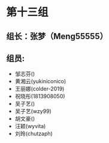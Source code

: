 # 第十三组

## 组长：张梦（Meng55555）
## 组员:
* 邹志芬()
* 黄湘云(yukiniconico)
* 王丽娜(colder-2019)
* 祝晓彤(1813908050)
* 吴子艺()
* 吴子艺(wzy99)
* 胡文豪()
* 汪颖(wyvita)
* 刘玲(chutzaph)
